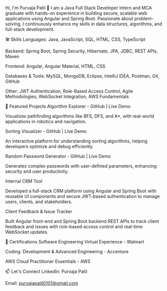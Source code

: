 Hi, I'm Purvaja Patil 👋
I am a Java Full Stack Developer Intern and MCA graduate with hands-on experience in building secure, scalable web applications using Angular and Spring Boot. Passionate about problem-solving, I continuously enhance my skills in data structures, algorithms, and full-stack development.

🛠 Skills
Languages: Java, JavaScript, SQL, HTML, CSS, TypeScript

Backend: Spring Boot, Spring Security, Hibernate, JPA, JDBC, REST APIs, Maven

Frontend: Angular, Angular Material, HTML, CSS

Databases & Tools: MySQL, MongoDB, Eclipse, IntelliJ IDEA, Postman, Git, GitHub

Other: JWT Authentication, Role-Based Access Control, Agile Methodologies, WebSocket Integration, AWS Fundamentals

🌟 Featured Projects
Algorithm Explorer - GitHub | Live Demo

Visualizes pathfinding algorithms like BFS, DFS, and A*, with real-world applications in robotics and navigation.

Sorting Visualizer - GitHub | Live Demo

An interactive platform for understanding sorting algorithms, helping developers optimize and debug efficiently.

Random Password Generator - GitHub | Live Demo

Generates complex passwords with user-defined parameters, enhancing security and user productivity.

Internal CRM Tool

Developed a full-stack CRM platform using Angular and Spring Boot with reusable UI components and secure JWT-based authentication to manage users, clients, and stakeholders.

Client Feedback & Issue Tracker

Built Angular front-end and Spring Boot backend REST APIs to track client feedback and issues with role-based access control and real-time WebSocket updates.

📜 Certifications
Software Engineering Virtual Experience - Walmart

Coding: Development & Advanced Engineering - Accenture

AWS Cloud Practitioner Essentials - AWS

📫 Let's Connect
LinkedIn: Purvaja Patil

Email: purvajapatil0101@gmail.com

